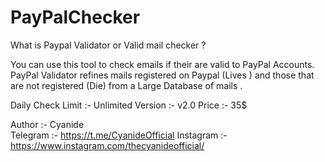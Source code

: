# PayPalChecker
What is Paypal Validator or Valid mail checker ? 

You can use this tool to check emails if their are valid to PayPal Accounts.
PayPal Validator refines mails registered on Paypal  (Lives ) and those  that are not registered (Die) from a  Large Database of mails .

Daily Check Limit :- Unlimited 
Version  :- v2.0 
Price :- 35$  


Author   :-  Cyanide                          
Telegram :-  https://t.me/CyanideOfficial 
Instagram :- https://www.instagram.com/thecyanideofficial/
